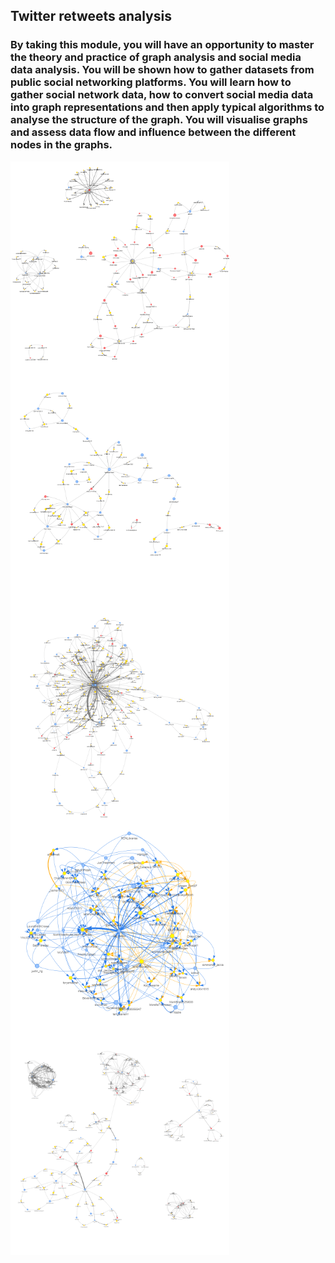 ## Twitter retweets analysis

### By taking this module, you will have an opportunity to master the theory and practice of graph analysis and social media data analysis. You will be shown how to gather datasets from public social networking platforms. You will learn how to gather social network data, how to convert social media data into graph representations and then apply typical algorithms to analyse the structure of the graph. You will visualise graphs and assess data flow and influence between the different nodes in the graphs.

<img src="images/bard.png" alt="bard" width="350" height="350" align="left" img src="images/ChinaSpyBalloon.png" alt="china" width="350" height="350" align="left"> 
<img src="images/ChinaSpyBalloon.png" alt="china" width="350" height="350" align="left"> 
<img src="images/Eurovision.png" alt="eurovision" width="350" height="350" align="left">
<img src="images/NursesStrike.png" alt="nurses" width="350" height="350" align="left"> 
<img src="images/SixNations.png" alt="sixnations" width="350" height="350" align="left"> 

